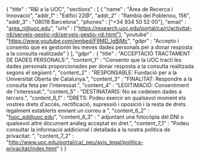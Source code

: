 {
	"title" : "R&I a la UOC",
	"sections" : [
		{
			"name" : "Àrea de Recerca i Innovació",
			"addr_1" : "Edifici 22@",
			"addr_2" : "Rambla del Poblenou, 156",
			"addr_3" : "08018 Barcelona",
			"phones" : ["+34 934 50 52 00"],
			"email" : "area_ri@uoc.edu",
			"urls" : ["https://research.uoc.edu/portal/ca/ri/activitat-rdi/serveis-gestio-rdi/serveis-gestio-rdi.html"],
			"youtube" : "https://www.youtube.com/embed/F9MD_IgBiMc",
			"gdpr" : "Accepto i consento que es gestionin les meves dades personals per a donar resposta a la consulta realitzada"
		}
	],
	"gdpr" : {
		"title" : "ACCEPTACIÓ TRACTAMENT DE DADES PERSONALS:",
		"content_1" : "Consento que la UOC tracti les dades personals proporcionades per donar resposta a la consulta realitzada segons el següent:",
		"content_2" : "RESPONSABLE: Fundació per a la Universitat Oberta de Catalunya.",
		"content_3" : "FINALITAT: Respondre a la consulta feta per l’interessat.",
		"content_4" : "LEGITIMACIÓ: Consentiment de l'interessat.",
		"content_5" : "DESTINATARIS: No se cedeixen dades a tercers.",
		"content_6_1" : "DRETS: Podeu exercir en qualsevol moment els vostres drets d'accés, rectificació, supressió i oposició i la resta de drets legalment establerts enviant un correu a ",
		"content_6_2" : "fuoc_pd@uoc.edu",
		"content_6_3" : " adjuntant una fotocòpia del DNI o qualsevol altre document anàleg acceptat en dret.",
		"content_7_1" : "Podeu consultar la informació addicional i detallada a la nostra política de privacitat: ",
		"content_7_2" : "http://www.uoc.edu/portal/ca/_peu/avis_legal/politica-privacitat/index.html"
	} 
}